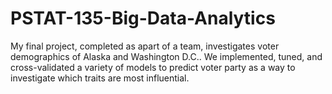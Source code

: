 # PSTAT-135-Big-Data-Analytics
My final project, completed as apart of a team, investigates voter demographics of Alaska and Washington D.C.. We implemented, tuned, and cross-validated
a variety of models to predict voter party as a way to investigate which traits are most influential. 
